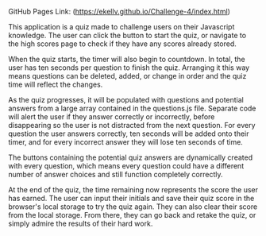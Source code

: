 GitHub Pages Link: (https://ekellv.github.io/Challenge-4/index.html)

This application is a quiz made to challenge users on their Javascript knowledge. The user can click the button to start the quiz, or navigate to the high scores page to check if they have any scores already stored. 

When the quiz starts, the timer will also begin to countdown. In total, the user has ten seconds per question to finish the quiz. Arranging it this way means questions can be deleted, added, or change in order and the quiz time will reflect the changes. 

As the quiz progresses, it will be populated with questions and potential answers from a large array contained in the questions.js file. Separate code will alert the user if they answer correctly or incorrectly, before disappearing so the user is not distracted from the next question. For every question the user answers correctly, ten seconds will be added onto their timer, and for every incorrect answer they will lose ten seconds of time. 

The buttons containing the potential quiz answers are dynamically created with every question, which means every question could have a different number of answer choices and still function completely correctly. 

At the end of the quiz, the time remaining now represents the score the user has earned. The user can input their initials and save their quiz score in the browser's local storage to try the quiz again. They can also clear their score from the local storage. From there, they can go back and retake the quiz, or simply admire the results of their hard work. 

